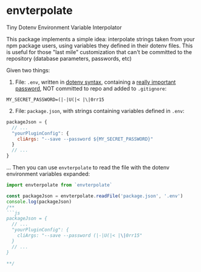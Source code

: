 # envterpolate
Tiny Dotenv Environment Variable Interpolator

This package implements a simple idea: interpolate strings taken from
your npm package users, using variables they defined in their dotenv files. 
This is useful for those "last mile" customization that can't be committed 
to the repository (database parameters, passwords, etc)

Given two things:

1. File: `.env`, written in [dotenv syntax](https://www.npmjs.com/package/dotenv#rules),
containing a [really important password](http://therumpus.net/2010/01/conversations-about-the-internet-5-anonymous-facebook-employee/?all=1),
NOT committed to repo and added to `.gitignore`:
```
MY_SECRET_PASSWORD=(|-|U(|< |\|0rr15
```

2. File: `package.json`, with strings containing variables defined in `.env`: 
```js
packageJson = {
  // ...
  "yourPluginConfig": {
    cliArgs: "--save --password ${MY_SECRET_PASSWORD}"
  }
  // ...
}
```

... Then you can use `envterpolate` to read the file with the dotenv environment variables expanded:
```js
import envterpolate from `envterpolate`

const packageJson = envterpolate.readFile('package.json', '.env')
console.log(packageJson)
/**
```js
packageJson = {
  // ...
  "yourPluginConfig": {
    cliArgs: "--save --password (|-|U(|< |\|0rr15"
  }
  // ...
}

**/
```
